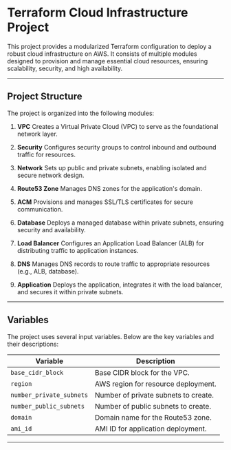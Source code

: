# Terraform Cloud Infrastructure Project

This project provides a modularized Terraform configuration to deploy a robust cloud infrastructure on AWS. It consists of multiple modules designed to provision and manage essential cloud resources, ensuring scalability, security, and high availability.

---

## Project Structure

The project is organized into the following modules:

1. **VPC** 
   Creates a Virtual Private Cloud (VPC) to serve as the foundational network layer.  

2. **Security** 
   Configures security groups to control inbound and outbound traffic for resources.  

3. **Network** 
   Sets up public and private subnets, enabling isolated and secure network design.  

4. **Route53 Zone** 
   Manages DNS zones for the application's domain.  

5. **ACM** 
   Provisions and manages SSL/TLS certificates for secure communication.  

6. **Database** 
   Deploys a managed database within private subnets, ensuring security and availability.  

7. **Load Balancer** 
   Configures an Application Load Balancer (ALB) for distributing traffic to application instances.  

8. **DNS** 
   Manages DNS records to route traffic to appropriate resources (e.g., ALB, database).  

9. **Application** 
   Deploys the application, integrates it with the load balancer, and secures it within private subnets.  


---

## Variables

The project uses several input variables. Below are the key variables and their descriptions:

| Variable                 | Description                                         |
|--------------------------|-----------------------------------------------------|
| `base_cidr_block`        | Base CIDR block for the VPC.                        |
| `region`                 | AWS region for resource deployment.                |
| `number_private_subnets` | Number of private subnets to create.                |
| `number_public_subnets`  | Number of public subnets to create.                 |
| `domain`                 | Domain name for the Route53 zone.                  |
| `ami_id`                 | AMI ID for application deployment.                 |

---

